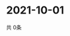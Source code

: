 # 2021-10-01
  共 0条

  <!-- BEGIN -->
  <!-- 最后更新时间Fri Oct 01 2021 06:03:30 GMT+0000 (Coordinated Universal Time) -->
  
  <!-- END -->
  
  